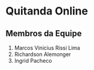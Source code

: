# Quitanda Online

## Membros da Equipe

1. Marcos Vinicius Rissi Lima
2. Richardson Alemonger 
3. Ingrid Pacheco